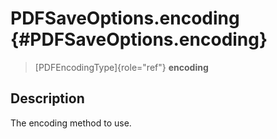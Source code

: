 PDFSaveOptions.encoding {#PDFSaveOptions.encoding}
=======================

> [PDFEncodingType]{role="ref"} **encoding**

Description
-----------

The encoding method to use.
